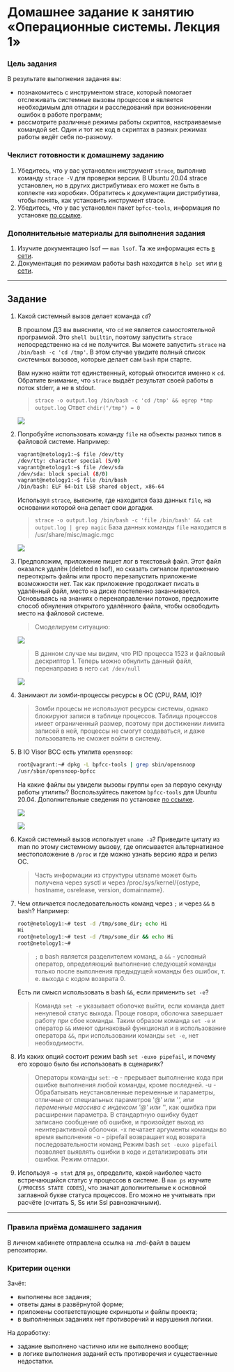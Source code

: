 # Домашнее задание к занятию «Операционные системы. Лекция 1»

### Цель задания

В результате выполнения задания вы:

* познакомитесь с инструментом strace, который помогает отслеживать системные вызовы процессов и является необходимым для отладки и расследований при возникновении ошибок в работе программ;
* рассмотрите различные режимы работы скриптов, настраиваемые командой set. Один и тот же код в скриптах в разных режимах работы ведёт себя по-разному.

### Чеклист готовности к домашнему заданию

1. Убедитесь, что у вас установлен инструмент `strace`, выполнив команду `strace -V` для проверки версии. В Ubuntu 20.04 strace установлен, но в других дистрибутивах его может не быть в коплекте «из коробки». Обратитесь к документации дистрибутива, чтобы понять, как установить инструмент strace.
2. Убедитесь, что у вас установлен пакет `bpfcc-tools`, информация по установке [по ссылке](https://github.com/iovisor/bcc/blob/master/INSTALL.md).

### Дополнительные материалы для выполнения задания

1. Изучите документацию lsof — `man lsof`. Та же информация есть [в сети](https://linux.die.net/man/8/lsof).
2. Документация по режимам работы bash находится в `help set` или [в сети](https://www.gnu.org/software/bash/manual/html_node/The-Set-Builtin.html).

------

## Задание

1. Какой системный вызов делает команда `cd`? 

    В прошлом ДЗ вы выяснили, что `cd` не является самостоятельной  программой. Это `shell builtin`, поэтому запустить `strace` непосредственно на `cd` не получится. Вы можете запустить `strace` на `/bin/bash -c 'cd /tmp'`. В этом случае увидите полный список системных вызовов, которые делает сам `bash` при старте. 

    Вам нужно найти тот единственный, который относится именно к `cd`. Обратите внимание, что `strace` выдаёт результат своей работы в поток stderr, а не в stdout.

    > `strace -o output.log /bin/bash -c 'cd /tmp' && egrep *tmp output.log`    Ответ `chdir("/tmp") = 0`
    
    ![](https://github.com/Dmitriy-Chemezov/devops28-homeworks/blob/main/03-sysadmin-03-os/1.png)


1. Попробуйте использовать команду `file` на объекты разных типов в файловой системе. Например:

    ```bash
    vagrant@netology1:~$ file /dev/tty
    /dev/tty: character special (5/0)
    vagrant@netology1:~$ file /dev/sda
    /dev/sda: block special (8/0)
    vagrant@netology1:~$ file /bin/bash
    /bin/bash: ELF 64-bit LSB shared object, x86-64
    ```
    
    Используя `strace`, выясните, где находится база данных `file`, на основании которой она делает свои догадки.

    > `strace -o output.log /bin/bash -c 'file /bin/bash' && cat output.log | grep magic`   База данных команды `file` находится в /usr/share/misc/magic.mgc
    
    ![](https://github.com/Dmitriy-Chemezov/devops28-homeworks/blob/main/03-sysadmin-03-os/2.png)

1. Предположим, приложение пишет лог в текстовый файл. Этот файл оказался удалён (deleted в lsof), но сказать сигналом приложению переоткрыть файлы или просто перезапустить приложение возможности нет. Так как приложение продолжает писать в удалённый файл, место на диске постепенно заканчивается. Основываясь на знаниях о перенаправлении потоков, предложите способ обнуления открытого удалённого файла, чтобы освободить место на файловой системе.

    > Смоделируем ситуацию:
    
    ![](https://github.com/Dmitriy-Chemezov/devops28-homeworks/blob/main/03-sysadmin-03-os/3.png)
    
    > В данном случае мы видим, что PID процесса 1523 и файловый дескриптор 1. Теперь можно обнулить данный файл, перенаправив в него `cat /dev/null`
    
    ![](https://github.com/Dmitriy-Chemezov/devops28-homeworks/blob/main/03-sysadmin-03-os/4.png)

1. Занимают ли зомби-процессы ресурсы в ОС (CPU, RAM, IO)?

    > Зомби процесы не используют ресурсы системы, однако блокируют записи в таблице процессов. Таблица процессов имеет ограниченный размер, поэтому при достижении лимита записей в ней, процессы не смогут создаваться, и даже пользователь не сможет войти в систему.

1. В IO Visor BCC есть утилита `opensnoop`:

    ```bash
    root@vagrant:~# dpkg -L bpfcc-tools | grep sbin/opensnoop
    /usr/sbin/opensnoop-bpfcc
    ```
    
    На какие файлы вы увидели вызовы группы `open` за первую секунду работы утилиты? Воспользуйтесь пакетом `bpfcc-tools` для Ubuntu 20.04. Дополнительные сведения по установке [по ссылке](https://github.com/iovisor/bcc/blob/master/INSTALL.md).

    ![](https://github.com/Dmitriy-Chemezov/devops28-homeworks/blob/main/03-sysadmin-03-os/5.png)
    
    ![](https://github.com/Dmitriy-Chemezov/devops28-homeworks/blob/main/03-sysadmin-03-os/6.png)

1. Какой системный вызов использует `uname -a`? Приведите цитату из man по этому системному вызову, где описывается альтернативное местоположение в `/proc` и где можно узнать версию ядра и релиз ОС.

    > Часть информации из структуры utsname может быть получена через sysctl и через /proc/sys/kernel/{ostype, hostname, osrelease, version, domainname}.

1. Чем отличается последовательность команд через `;` и через `&&` в bash? Например:

    ```bash
    root@netology1:~# test -d /tmp/some_dir; echo Hi
    Hi
    root@netology1:~# test -d /tmp/some_dir && echo Hi
    root@netology1:~#
    ```
    > `;` в bash является разделителем команд, а `&&` - условный оператор, определяющий выполнение следующей команды только после выполнения предыдущей команды без ошибок, т. е. выхода с кодом возврата 0.
    
    Есть ли смысл использовать в bash `&&`, если применить `set -e`?
    
    > Команда `set -e` указывает оболочке выйти, если команда дает ненулевой статус выхода. Проще говоря, оболочка завершает работу при сбое команды. Таким образом команда `set -e` и оператор `&&` имеют одинаковый функционал и в использование оператора `&&`, при использовании команды `set -e`, нет необходимости.

1. Из каких опций состоит режим bash `set -euxo pipefail`, и почему его хорошо было бы использовать в сценариях?

    > Операторы команды `set`:
    > -e - прерывает выполнение кода при ошибке выполнения любой команды, кроме последней.
    > -u - Обрабатывать неустановленные переменные и параметры, отличные от специальных параметров '@' или '*', или переменные массива с индексом '@' или '*', как ошибка при расширении параметра. В стандартную ошибку будет записано сообщение об ошибке, и произойдет выход из неинтерактивной оболочки.
    > -x печатает аргументы команды во время выполнения
    > -o - pipefail возвращает код возврата последовательности команд
    > Режим bash `set -euxo pipefail` позволяет выявлять ошибки в коде и детализировать эти ошибки. Режим отладки.

1. Используя `-o stat` для `ps`, определите, какой наиболее часто встречающийся статус у процессов в системе. В `man ps` изучите (`/PROCESS STATE CODES`), что значат дополнительные к основной заглавной букве статуса процессов. Его можно не учитывать при расчёте (считать S, Ss или Ssl равнозначными).

    > 

----

### Правила приёма домашнего задания

В личном кабинете отправлена ссылка на .md-файл в вашем репозитории.


### Критерии оценки

Зачёт:

* выполнены все задания;
* ответы даны в развёрнутой форме;
* приложены соответствующие скриншоты и файлы проекта;
* в выполненных заданиях нет противоречий и нарушения логики.

На доработку:

* задание выполнено частично или не выполнено вообще;
* в логике выполнения заданий есть противоречия и существенные недостатки.  
